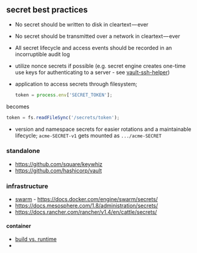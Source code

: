 ## secret best practices

* No secret should be written to disk in cleartext — ever
* No secret should be transmitted over a network in cleartext — ever
* All secret lifecycle and access events should be recorded in an incorruptible audit log
* utilize nonce secrets if possible (e.g. secret engine creates one-time use keys for authenticating to a server - see [vault-ssh-helper](https://github.com/hashicorp/vault-ssh-helper))

* application to access secrets through filesystem;
  ```js
  token = process.env['SECRET_TOKEN'];
  ```
becomes
  ```js
  token = fs.readFileSync('/secrets/token');
  ```
* version and namespace secrets for easier rotations and a maintainable lifecycle; `acme-SECRET-v1` gets mounted as `.../acme-SECRET`



### standalone

* https://github.com/square/keywhiz
* https://github.com/hashicorp/vault

### infrastructure

* [swarm](swarm.md) - https://docs.docker.com/engine/swarm/secrets/
* https://docs.mesosphere.com/1.8/administration/secrets/
* https://docs.rancher.com/rancher/v1.4/en/cattle/secrets/



#### container

* [build vs. runtime](build-vs-runtime.md)
*
